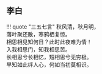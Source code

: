 ## 李白
!!! quote "三五七言"
	秋风清，秋月明，  
	落叶聚还散，寒鸦栖复惊。  
	相思相见知何日？此时此夜难为情！  
	入我相思门，知我相思苦。  
	长相思兮长相忆，短相思兮无穷极。  
	早知如此绊人心，何如当初莫相识。  
